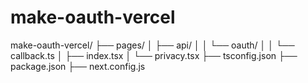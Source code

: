 # make-oauth-vercel

make-oauth-vercel/
├── pages/
│   ├── api/
│   │   └── oauth/
│   │       └── callback.ts
│   ├── index.tsx
│   └── privacy.tsx
├── tsconfig.json
├── package.json
├── next.config.js
